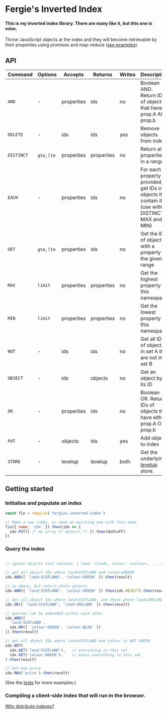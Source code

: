 # Fergie's Inverted Index
#### This is my inverted index library. There are many like it, but this one is mine.

Throw JavaScript objects at the index and they will become retrievable by their properties using promises and map-reduce ([see examples](https://github.com/fergiemcdowall/fergies-inverted-index/tree/master/test))


## API

Command   | Options      | Accepts    | Returns    | Writes | Description
--------- | ------------ | ---------- | ---------- | ------ | -----------
`AND`     | -            | properties | ids        | no     | Boolean AND. Return IDs of objects that have prop.A AND prop.b
`DELETE`  | -            | ids        | ids        | yes    | Remove objects from index
`DISTINCT`| `gte`, `lte` | properties | properties | no     | Return all properties in a range.
`EACH`    | -            | properties | ids        | no     | For each property provided, get IDs of objects that contain it (use with DISTINCT, MAX and MIN)
`GET`     | `gte`, `lte` | properties | ids        | no     | Get the IDs of objects with a property in the given range
`MAX`     | `limit`      | properties | properties | no     | Get the highest property in this namespace
`MIN`     | `limit`      | properties | properties | no     | Get the lowest property in this namespace
`NOT`     | -            | ids        | ids        | no     | Get all IDs of objects in set A that are not in set B
`OBJECT`  | -            | ids        | objects    | no     | Get an object by its ID
`OR`      | -            | properties | ids        | no     | Boolean OR. Return IDs of objects that have either prop.A OR prop.b
`PUT`     | -            | objects    | ids        | yes    | Add objects to index
`STORE`   | -            | levelup    | levelup    | both   | Get the underlying [levelup](https://github.com/Level/levelup) store.


## Getting started

### Initialise and populate an index

```javascript
const fin = require('fergies-inverted-index')

// Make a new index, or open an existing one with this name
fin({ name: 'idx' }).then(idx => {
  idx.PUT([ /* my array of objects */ ]).then(doStuff)
})

```

### Query the index

```javascript

// (given objects that contain: { land: <land>, colour: <colour>, ... })

// get all object IDs where land=SCOTLAND and colour=GREEN
idx.AND([ 'land:SCOTLAND', 'colour:GREEN' ]).then(result)

// as above, but return whole objects
idx.AND([ 'land:SCOTLAND', 'colour:GREEN' ]).then(idx.OBJECT).then(result)

// Get all object IDs where land=SCOTLAND, and those where land=IRELAND
idx.OR([ 'land:SCOTLAND', 'land:IRELAND' ]).then(result)

// queries can be embedded within each other
idx.AND([
  'land:SCOTLAND',
  idx.OR([ 'colour:GREEN', 'colour:BLUE' ])
]).then(result)

// get all object IDs where land=SCOTLAND and colour is NOT GREEN
idx.NOT(
  idx.GET('land:SCOTLAND'),   // everything in this set
  idx.GET('colour:GREEN').    // minus everything in this set
).then(result)

// Get max price
idx.MAX('price').then(result)

```

(See the [tests](https://github.com/fergiemcdowall/fergies-inverted-index/tree/master/test) for more examples.)

### Compiling a client-side index that will run in the browser.

[Why distribute indexes?](./BROWSER.md)